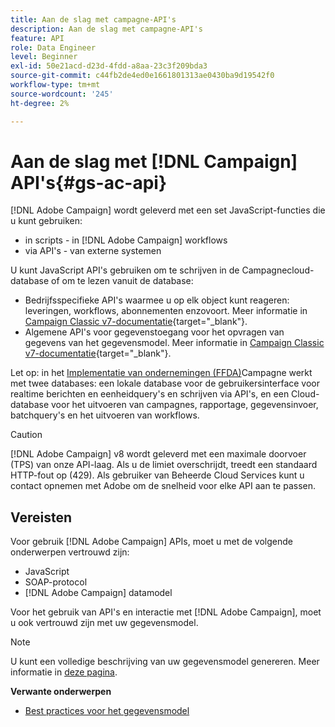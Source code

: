 ```yaml
---
title: Aan de slag met campagne-API's
description: Aan de slag met campagne-API's
feature: API
role: Data Engineer
level: Beginner
exl-id: 50e21acd-d23d-4fdd-a8aa-23c3f209bda3
source-git-commit: c44fb2de4ed0e1661801313ae0430ba9d19542f0
workflow-type: tm+mt
source-wordcount: '245'
ht-degree: 2%

---
```


# Aan de slag met [!DNL Campaign] API&#39;s{#gs-ac-api}

[!DNL Adobe Campaign] wordt geleverd met een set JavaScript-functies die u kunt gebruiken:

* in scripts - in [!DNL Adobe Campaign] workflows
* via API&#39;s - van externe systemen

U kunt JavaScript API&#39;s gebruiken om te schrijven in de Campagnecloud-database of om te lezen vanuit de database:

* Bedrijfsspecifieke API&#39;s waarmee u op elk object kunt reageren: leveringen, workflows, abonnementen enzovoort. Meer informatie in [Campaign Classic v7-documentatie](https://experienceleague.adobe.com/docs/campaign-classic/using/configuring-campaign-classic/api/business-oriented-apis.html){target=&quot;_blank&quot;}.
* Algemene API&#39;s voor gegevenstoegang voor het opvragen van gegevens van het gegevensmodel. Meer informatie in [Campaign Classic v7-documentatie](https://experienceleague.adobe.com/docs/campaign-classic/using/configuring-campaign-classic/api/data-oriented-apis.html){target=&quot;_blank&quot;}.

Let op: in het [Implementatie van ondernemingen (FFDA)](../architecture/enterprise-deployment.md)Campagne werkt met twee databases: een lokale database voor de gebruikersinterface voor realtime berichten en eenheidquery&#39;s en schrijven via API&#39;s, en een Cloud-database voor het uitvoeren van campagnes, rapportage, gegevensinvoer, batchquery&#39;s en het uitvoeren van workflows.

>[!CAUTION]
>
>[!DNL Adobe Campaign] v8 wordt geleverd met een maximale doorvoer (TPS) van onze API-laag. Als u de limiet overschrijdt, treedt een standaard HTTP-fout op (429). Als gebruiker van Beheerde Cloud Services kunt u contact opnemen met Adobe om de snelheid voor elke API aan te passen.

## Vereisten

Voor gebruik [!DNL Adobe Campaign] APIs, moet u met de volgende onderwerpen vertrouwd zijn:

* JavaScript
* SOAP-protocol
* [!DNL Adobe Campaign] datamodel

Voor het gebruik van API&#39;s en interactie met [!DNL Adobe Campaign], moet u ook vertrouwd zijn met uw gegevensmodel.

>[!NOTE]
>U kunt een volledige beschrijving van uw gegevensmodel genereren. Meer informatie in [deze pagina](datamodel.md).


**Verwante onderwerpen**

* [Best practices voor het gegevensmodel](datamodel-best-practices.md)
